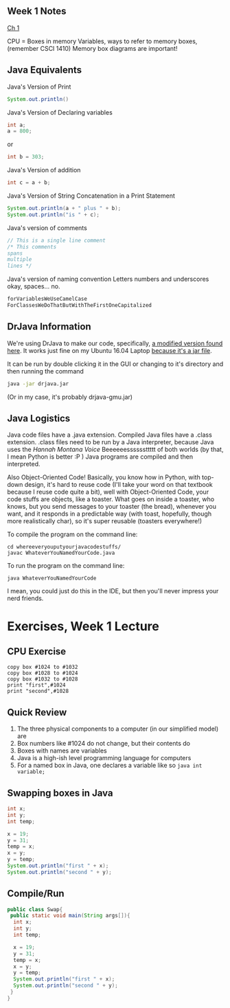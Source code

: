 ## Week 1 Notes
[Ch 1](http://math.hws.edu/javanotes/c1/index.html)

CPU = Boxes in memory
Variables, ways to refer to memory boxes, (remember CSCI 1410)
Memory box diagrams are important!

## Java Equivalents
Java's Version of Print
```java
System.out.println()
```
Java's Version of Declaring variables
```java
int a;
a = 800;
```
or
```java
int b = 303;
```
Java's Version of addition
```java
int c = a + b;
```
Java's Version of String Concatenation in a Print Statement
```java
System.out.println(a + " plus " + b);
System.out.println("is " + c);
```
Java's version of comments
```java
// This is a single line comment
/* This comments
spans
multiple
lines */
```
Java's version of naming convention
Letters numbers and underscores okay, spaces... no.
```java
forVariablesWeUseCamelCase
ForClassesWeDoThatButWithTheFirstOneCapitalized
```

## DrJava Information
We're using DrJava to make our code, specifically, [a modified version found here](https://github.com/DrJavaAtRice/drjava). It works just fine on my Ubuntu 16.04 Laptop [because it's a jar file](https://cs.gmu.edu/~kauffman/drjava/).

It can be run by double clicking it in the GUI or changing to it's directory and then running the command

```bash
java -jar drjava.jar
```

(Or in my case, it's probably drjava-gmu.jar)

## Java Logistics
Java code files have a .java extension. Compiled Java files have a .class extension. .class files need to be run by a Java interpreter, because Java uses the *Hannah Montana Voice* Beeeeeessssssttttt of both worlds (by that, I mean Python is better :P ) Java programs are compiled and then interpreted.

Also Object-Oriented Code! Basically, you know how in Python, with top-down design, it's hard to reuse code (I'll take your word on that textbook because I reuse code quite a bit), well with Object-Oriented Code, your code stuffs are objects, like a toaster. What goes on inside a toaster, who knows, but you send messages to your toaster (the bread), whenever you want, and it responds in a predictable way (with toast, hopefully, though more realistically char), so it's super reusable (toasters everywhere!)

To compile the program on the command line:
```
cd whereeveryouputyourjavacodestuffs/
javac WhateverYouNamedYourCode.java
```

To run the program on the command line:
```
java WhateverYouNamedYourCode
```

I mean, you could just do this in the IDE, but then you'll never impress your nerd friends.

# Exercises, Week 1 Lecture

## CPU Exercise

```
copy box #1024 to #1032
copy box #1028 to #1024
copy box #1032 to #1028
print "first",#1024
print "second",#1028
```

## Quick Review

1. The three physical components to a computer (in our simplified model) are
2. Box numbers like #1024 do not change, but their contents do
3. Boxes with names are variables
4. Java is a high-ish level programming language for computers
5. For a named box in Java, one declares a variable like so ```java int variable;```

## Swapping boxes in Java
```java
int x;
int y;
int temp;

x = 19;
y = 31;
temp = x;
x = y;
y = temp;
System.out.println("first " + x);
System.out.println("second " + y);
```

## Compile/Run
```java
public class Swap{
 public static void main(String args[]){
  int x;
  int y;
  int temp;

  x = 19;
  y = 31;
  temp = x;
  x = y;
  y = temp;
  System.out.println("first " + x);
  System.out.println("second " + y);
 }
}
```


